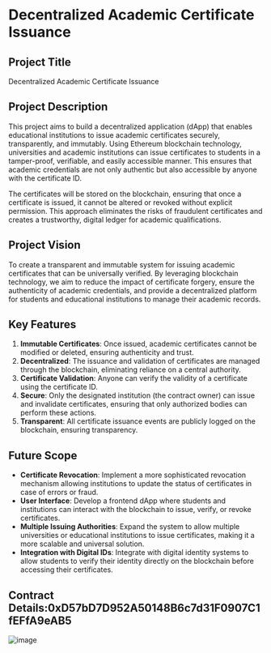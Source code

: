 # Decentralized Academic Certificate Issuance

## Project Title
Decentralized Academic Certificate Issuance

## Project Description
This project aims to build a decentralized application (dApp) that enables educational institutions to issue academic certificates securely, transparently, and immutably. Using Ethereum blockchain technology, universities and academic institutions can issue certificates to students in a tamper-proof, verifiable, and easily accessible manner. This ensures that academic credentials are not only authentic but also accessible by anyone with the certificate ID.

The certificates will be stored on the blockchain, ensuring that once a certificate is issued, it cannot be altered or revoked without explicit permission. This approach eliminates the risks of fraudulent certificates and creates a trustworthy, digital ledger for academic qualifications.

## Project Vision
To create a transparent and immutable system for issuing academic certificates that can be universally verified. By leveraging blockchain technology, we aim to reduce the impact of certificate forgery, ensure the authenticity of academic credentials, and provide a decentralized platform for students and educational institutions to manage their academic records.

## Key Features
1. **Immutable Certificates**: Once issued, academic certificates cannot be modified or deleted, ensuring authenticity and trust.
2. **Decentralized**: The issuance and validation of certificates are managed through the blockchain, eliminating reliance on a central authority.
3. **Certificate Validation**: Anyone can verify the validity of a certificate using the certificate ID.
4. **Secure**: Only the designated institution (the contract owner) can issue and invalidate certificates, ensuring that only authorized bodies can perform these actions.
5. **Transparent**: All certificate issuance events are publicly logged on the blockchain, ensuring transparency.

## Future Scope
- **Certificate Revocation**: Implement a more sophisticated revocation mechanism allowing institutions to update the status of certificates in case of errors or fraud.
- **User Interface**: Develop a frontend dApp where students and institutions can interact with the blockchain to issue, verify, or revoke certificates.
- **Multiple Issuing Authorities**: Expand the system to allow multiple universities or educational institutions to issue certificates, making it a more scalable and universal solution.
- **Integration with Digital IDs**: Integrate with digital identity systems to allow students to verify their identity directly on the blockchain before accessing their certificates.

## Contract Details:0xD57bD7D952A50148B6c7d31F0907C1fEFfA9eAB5
![image](https://github.com/user-attachments/assets/980b3598-7e06-4acd-83a9-c7f560e7f05c)
